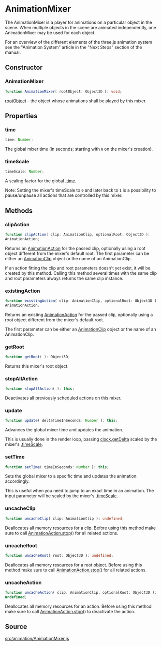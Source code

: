 # AnimationMixer

The AnimationMixer is a player for animations on a particular object in the
scene. When multiple objects in the scene are animated independently, one
AnimationMixer may be used for each object.  
  
For an overview of the different elements of the three.js animation system see
the "Animation System" article in the "Next Steps" section of the manual.

## Constructor

### AnimationMixer

  
  
```ts  
function AnimationMixer( rootObject: Object3D ): void;  
```  

[rootObject](en\core\Object3D.html) - the object whose animations shall be
played by this mixer.  

## Properties

### time

  
  
```ts  
time: Number;  
```  

The global mixer time (in seconds; starting with `0` on the mixer's creation).

### timeScale

  
  
```ts  
timeScale: Number;  
```  

A scaling factor for the global [.time](#time).  
  
Note: Setting the mixer's timeScale to `0` and later back to `1` is a
possibility to pause/unpause all actions that are controlled by this mixer.

## Methods

### clipAction

  
  
```ts  
function clipAction( clip: AnimationClip, optionalRoot: Object3D ):
AnimationAction;  
```  

Returns an [AnimationAction](en\animation\AnimationAction.html) for the passed
clip, optionally using a root object different from the mixer's default root.
The first parameter can be either an
[AnimationClip](en\animation\AnimationClip.html) object or the name of an
AnimationClip.  
  
If an action fitting the clip and root parameters doesn't yet exist, it will
be created by this method. Calling this method several times with the same
clip and root parameters always returns the same clip instance.

### existingAction

  
  
```ts  
function existingAction( clip: AnimationClip, optionalRoot: Object3D ):
AnimationAction;  
```  

Returns an existing [AnimationAction](en\animation\AnimationAction.html) for
the passed clip, optionally using a root object different from the mixer's
default root.  
  
The first parameter can be either an
[AnimationClip](en\animation\AnimationClip.html) object or the name of an
AnimationClip.

### getRoot

  
  
```ts  
function getRoot( ): Object3D;  
```  

Returns this mixer's root object.

### stopAllAction

  
  
```ts  
function stopAllAction( ): this;  
```  

Deactivates all previously scheduled actions on this mixer.

### update

  
  
```ts  
function update( deltaTimeInSeconds: Number ): this;  
```  

Advances the global mixer time and updates the animation.  
  
This is usually done in the render loop, passing [clock.getDelta](#) scaled by
the mixer's [.timeScale](#timeScale).

### setTime

  
  
```ts  
function setTime( timeInSeconds: Number ): this;  
```  

Sets the global mixer to a specific time and updates the animation
accordingly.  
  
This is useful when you need to jump to an exact time in an animation. The
input parameter will be scaled by the mixer's [.timeScale](#timeScale).

### uncacheClip

  
  
```ts  
function uncacheClip( clip: AnimationClip ): undefined;  
```  

Deallocates all memory resources for a clip. Before using this method make
sure to call [AnimationAction.stop](#)() for all related actions.

### uncacheRoot

  
  
```ts  
function uncacheRoot( root: Object3D ): undefined;  
```  

Deallocates all memory resources for a root object. Before using this method
make sure to call [AnimationAction.stop](#)() for all related actions.

### uncacheAction

  
  
```ts  
function uncacheAction( clip: AnimationClip, optionalRoot: Object3D ):
undefined;  
```  

Deallocates all memory resources for an action. Before using this method make
sure to call [AnimationAction.stop](#)() to deactivate the action.

## Source

<a
href="https://github.com/mrdoob/three.js/blob/master/src/animation/AnimationMixer.js">src/animation/AnimationMixer.js</a>

